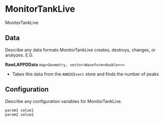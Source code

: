 # MonitorTankLive

MonitorTankLive

## Data

Describe any data formats MonitorTankLive creates, destroys, changes, or analyzes. E.G.

**RawLAPPDData** `map<Geometry, vector<Waveform<double>>>`
* Takes this data from the `ANNIEEvent` store and finds the number of peaks


## Configuration

Describe any configuration variables for MonitorTankLive.

```
param1 value1
param2 value2
```
